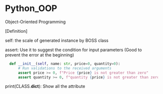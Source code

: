 # Python_OOP
Object-Oriented Programming

[Definition]

self: the scale of generated instance by BOSS class

assert: Use it to suggest the condition for input parameters (Good to prevent the error at the beginning)
```python
  def __init__(self, name: str, price=0, quantity=0):
      # Run validations to the received arguments
      assert price >= 0, f"Price {price} is not greater than zero"
      assert quantity >= 0, f"quantity {price} is not greater than zero"
```
print(CLASS.__dict__): Show all the attribute
